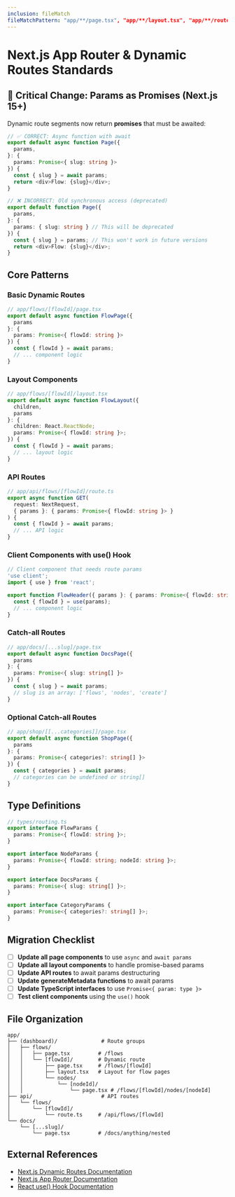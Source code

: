 ```yaml
---
inclusion: fileMatch
fileMatchPattern: "app/**/page.tsx", "app/**/layout.tsx", "app/**/route.ts", "app/**/loading.tsx", "app/**/error.tsx", "app/**/not-found.tsx", "app/api/**/*"
---
```


# Next.js App Router & Dynamic Routes Standards

## 🚨 Critical Change: Params as Promises (Next.js 15+)

Dynamic route segments now return **promises** that must be awaited:

```typescript
// ✅ CORRECT: Async function with await
export default async function Page({
  params,
}: {
  params: Promise<{ slug: string }>
}) {
  const { slug } = await params;
  return <div>Flow: {slug}</div>;
}

// ❌ INCORRECT: Old synchronous access (deprecated)
export default function Page({
  params,
}: {
  params: { slug: string } // This will be deprecated
}) {
  const { slug } = params; // This won't work in future versions
  return <div>Flow: {slug}</div>;
}
```

## Core Patterns

### Basic Dynamic Routes
```typescript
// app/flows/[flowId]/page.tsx
export default async function FlowPage({ 
  params 
}: { 
  params: Promise<{ flowId: string }> 
}) {
  const { flowId } = await params;
  // ... component logic
}
```

### Layout Components
```typescript
// app/flows/[flowId]/layout.tsx
export default async function FlowLayout({ 
  children, 
  params 
}: { 
  children: React.ReactNode;
  params: Promise<{ flowId: string }>;
}) {
  const { flowId } = await params;
  // ... layout logic
}
```

### API Routes
```typescript
// app/api/flows/[flowId]/route.ts
export async function GET(
  request: NextRequest,
  { params }: { params: Promise<{ flowId: string }> }
) {
  const { flowId } = await params;
  // ... API logic
}
```

### Client Components with use() Hook
```typescript
// Client component that needs route params
'use client';
import { use } from 'react';

export function FlowHeader({ params }: { params: Promise<{ flowId: string }> }) {
  const { flowId } = use(params);
  // ... component logic
}
```

### Catch-all Routes
```typescript
// app/docs/[...slug]/page.tsx
export default async function DocsPage({ 
  params 
}: { 
  params: Promise<{ slug: string[] }> 
}) {
  const { slug } = await params;
  // slug is an array: ['flows', 'nodes', 'create']
}
```

### Optional Catch-all Routes
```typescript
// app/shop/[[...categories]]/page.tsx
export default async function ShopPage({ 
  params 
}: { 
  params: Promise<{ categories?: string[] }> 
}) {
  const { categories } = await params;
  // categories can be undefined or string[]
}
```

## Type Definitions

```typescript
// types/routing.ts
export interface FlowParams {
  params: Promise<{ flowId: string }>;
}

export interface NodeParams {
  params: Promise<{ flowId: string; nodeId: string }>;
}

export interface DocsParams {
  params: Promise<{ slug: string[] }>;
}

export interface CategoryParams {
  params: Promise<{ categories?: string[] }>;
}
```

## Migration Checklist

- [ ] **Update all page components** to use `async` and `await params`
- [ ] **Update all layout components** to handle promise-based params
- [ ] **Update API routes** to await params destructuring
- [ ] **Update generateMetadata functions** to await params
- [ ] **Update TypeScript interfaces** to use `Promise<{ param: type }>`
- [ ] **Test client components** using the `use()` hook

## File Organization

```
app/
├── (dashboard)/              # Route groups
│   ├── flows/
│   │   ├── page.tsx         # /flows
│   │   └── [flowId]/        # Dynamic route
│   │       ├── page.tsx     # /flows/[flowId]
│   │       ├── layout.tsx   # Layout for flow pages
│   │       └── nodes/
│   │           └── [nodeId]/
│   │               └── page.tsx # /flows/[flowId]/nodes/[nodeId]
├── api/                      # API routes
│   └── flows/
│       └── [flowId]/
│           └── route.ts     # /api/flows/[flowId]
└── docs/
    └── [...slug]/
        └── page.tsx         # /docs/anything/nested
```

## External References

- [Next.js Dynamic Routes Documentation](https://nextjs.org/docs/app/api-reference/file-conventions/dynamic-routes)
- [Next.js App Router Documentation](https://nextjs.org/docs/app)
- [React use() Hook Documentation](https://react.dev/reference/react/use)